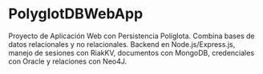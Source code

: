 # PolyglotDBWebApp
Proyecto de Aplicación Web con Persistencia Políglota. Combina bases de datos relacionales y no relacionales. Backend en Node.js/Express.js, manejo de sesiones con RiakKV, documentos con MongoDB, credenciales con Oracle y relaciones con Neo4J.
